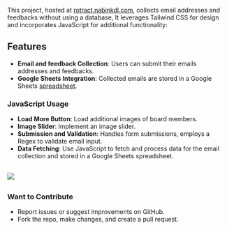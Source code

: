 
This project, hosted at [rotract.nabinkdl.com](https://rotract.nabinkdl.com), collects email addresses and feedbacks without using a database, It leverages Tailwind CSS for design and incorporates JavaScript for additional functionality:

## Features

- **Email and feedback Collection**: Users can submit their emails addresses and feedbacks.
- **Google Sheets Integration**: Collected emails are stored in a Google Sheets [spreadsheet](https://docs.google.com/spreadsheets/d/1KLNMTwqIuj4EkkGD7EmlXxoUUnPZFPCgjGuKj3rXHhg/edit?usp=sharing).

### JavaScript Usage

- **Load More Button**: Load additional images of board members.
- **Image Slider**: Implement an image slider.
- **Submission and Validation**: Handles form submissions, employs a Regex to validate email input.
- **Data Fetching**: Use JavaScript to fetch and process data for the email collection and stored in a Google Sheets spreadsheet.
##
  <img src="./asset/image/webshot.png">

##

### Want to Contribute
- Report issues or suggest improvements on GitHub.
- Fork the repo, make changes, and create a pull request.

